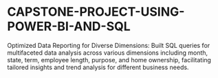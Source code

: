 # CAPSTONE-PROJECT-USING-POWER-BI-AND-SQL
Optimized Data Reporting for Diverse Dimensions: Built SQL queries for multifaceted data analysis  across various dimensions including month, state, term, employee length, purpose, and home  ownership, facilitating tailored insights and trend analysis for different business needs.
